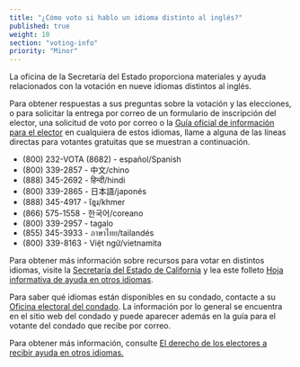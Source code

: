 ```yaml
---
title: "¿Cómo voto si hablo un idioma distinto al inglés?"
published: true
weight: 10
section: "voting-info"
priority: "Minor"
---
```

La oficina de la Secretaría del Estado proporciona materiales y ayuda relacionados con la votación en nueve idiomas distintos al inglés.  

Para obtener respuestas a sus preguntas sobre la votación y las elecciones, o para solicitar la entrega por correo de un formulario de inscripción del elector, una solicitud de voto por correo o la [Guía oficial de información para el elector](http://www.voterguide.sos.ca.gov/) en cualquiera de estos idiomas, llame a alguna de las líneas directas para votantes gratuitas que se muestran a continuación.  

- (800) 232-VOTA (8682) - español/Spanish  
- (800) 339-2857 - 中文/chino  
- (888) 345-2692 - हिन्दी/hindi
- (800) 339-2865 - 日本語/japonés  
- (888) 345-4917 - ខ្មែរ/khmer
- (866) 575-1558 - 한국어/coreano  
- (800) 339-2957 - tagalo  
- (855) 345-3933 - ภาษาไทย/tailandés  
- (800) 339-8163 - Việt ngữ/vietnamita  

Para obtener más información sobre recursos para votar en distintos idiomas, visite la [Secretaría del Estado de California](http://www.sos.ca.gov/elections/voting-resources/) y lea este folleto [Hoja informativa de ayuda en otros idiomas](http://advancingjustice-la.org/sites/default/files/LanguageAssistanceFactSheet.pdf).  

Para saber qué idiomas están disponibles en su condado, contacte a su [Oficina electoral del condado](#section-election-office-contact). La información por lo general se encuentra en el sitio web del condado y puede aparecer además en la guía para el votante del condado que recibe por correo.  

Para obtener más información, consulte [El derecho de los electores a recibir ayuda en otros idiomas.](#menu-item-el-derecho-de-los-electores-a-recibir-ayuda-en-otros-idiomas) 

